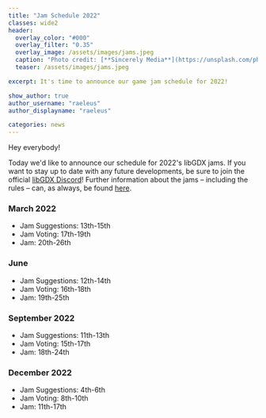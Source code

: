 ```yaml
---
title: "Jam Schedule 2022"
classes: wide2
header:
  overlay_color: "#000"
  overlay_filter: "0.35"
  overlay_image: /assets/images/jams.jpeg
  caption: "Photo credit: [**Sincerely Media**](https://unsplash.com/photos/v0msYhZq2RU)"
  teaser: /assets/images/jams.jpeg

excerpt: It's time to announce our game jam schedule for 2022!

show_author: true
author_username: "raeleus"
author_displayname: "raeleus"

categories: news
---
```


Hey everybody!

Today we'd like to announce our schedule for 2022's libGDX jams. If you want to stay up to date with any future developments, be sure to join the official [libGDX Discord](/community/discord/)! Further information about the jams – including the rules – can, as always, be found [here](/community/jams/#rules).

### March 2022
- Jam Suggestions: 13th-15th  
- Jam Voting: 17th-19th  
- Jam: 20th-26th

### June
- Jam Suggestions: 12th-14th  
- Jam Voting: 16th-18th  
- Jam: 19th-25th

### September 2022
- Jam Suggestions: 11th-13th  
- Jam Voting: 15th-17th  
- Jam: 18th-24th

### December 2022
- Jam Suggestions: 4th-6th  
- Jam Voting: 8th-10th  
- Jam: 11th-17th

